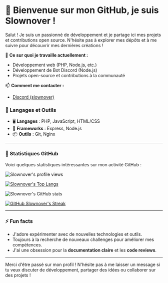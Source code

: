 # 👋 Bienvenue sur mon GitHub, je suis **Slownover** !

Salut ! Je suis un passionné de développement et je partage ici mes projets et contributions open source. N'hésite pas à explorer mes dépôts et à me suivre pour découvrir mes dernières créations !

🔭 **Ce sur quoi je travaille actuellement :**
- Développement web (PHP, Node.js, etc.)
- Développement de Bot Discord (Node.js)
- Projets open-source et contributions à la communauté

📫 **Comment me contacter :**
- [Discord (slownover)](https://discord.com/users/823942940299755530)

### 🧰 Langages et Outils

- 🖥️ **Langages** : PHP, JavaScript, HTML/CSS
- 🚀 **Frameworks** : Express, Node.js
- 📦 **Outils** : Git, Nginx

---

### 🚀 Statistiques GitHub

Voici quelques statistiques intéressantes sur mon activité GitHub :

![Slownover's profile views](https://komarev.com/ghpvc/?username=Slownover&style=for-the-badge&abbreviated=true&label=Nombre+de+vues+de+mon+profile)

[![Slownover's Top Langs](https://github-readme-stats.vercel.app/api/top-langs/?username=Slownover&show_icons=true&count_private=true&bg_color=00000000&locale=fr&layout=compact)](https://github.com/anuraghazra/github-readme-stats)

![Slownover's GitHub stats](https://github-readme-stats.vercel.app/api?username=slownover&show_icons=true&count_private=true&bg_color=00000000&locale=fr&rank_icon=github)

[![GitHub Slownover's Streak](https://streak-stats.demolab.com?user=Slownover&locale=fr)](https://git.io/streak-stats)

---

### ⚡ Fun facts

- J'adore expérimenter avec de nouvelles technologies et outils.
- Toujours à la recherche de nouveaux challenges pour améliorer mes compétences.
- J'ai une obsession pour la **documentation claire** et les **code reviews**.

---

Merci d'être passé sur mon profil ! N'hésite pas à me laisser un message si tu veux discuter de développement, partager des idées ou collaborer sur des projets !
